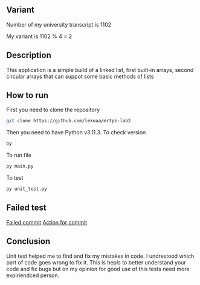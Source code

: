 ## Variant

Number of my university transcript is 1102

My variant is 1102 % 4 = 2

## Description
This application is a simple build of a linked list, first built-in arrays, second circular arrays that can suppot some basic methods of lists 
## How to run
First you need to clone the repository
```bash
git clone https://github.com/lekoaa/mrtpz-lab2
```
Then you need to have Python v3.11.3. To check version
```bash
py
```
To run file
```bash
py main.py
```
To test
```bash
py unit_test.py
```
## Failed test

[Failed commit](https://github.com/lekoaa/mrtpz-lab2/commit/af8986bbfca4fe8eeb8fbb19de7c3e6d57569e8b)
[Action for commit](https://github.com/lekoaa/mrtpz-lab2/actions/runs/5146953025/jobs/9266707095)

## Conclusion

Unit test helped me to find and fix my mistakes in code. I undrestood which part of code goes wrong to fix it. This is hepls to better understand your code and fix bugs but on my opinion for good use of this tests need more expiriendced person.